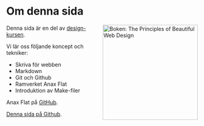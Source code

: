 Om denna sida
==============================================

<img src="img/design.jpg" alt="Boken: The Principles of Beautiful Web Design" style="width:250px; float:right">

Denna sida är en del av [design-kursen](http://dbwebb.se/design).

Vi lär oss följande koncept och tekniker:
* Skriva för webben
* Markdown
* Git och Github
* Ramverket Anax Flat
* Introduktion av Make-filer

Anax Flat på [GitHub](https://github.com/canax/anax-flat).

[Denna sida på Github](https://github.com/emsa16/Anax-Flat).
